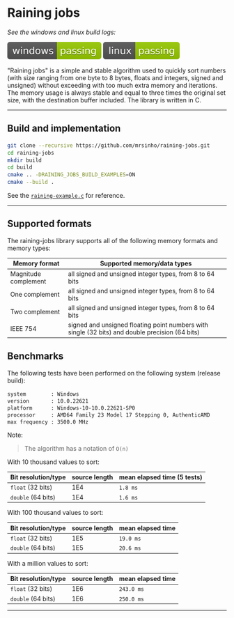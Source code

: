 # Raining jobs

_See the windows and linux build logs:_

[![](.shci/windows/exit_code.svg)](.shci/windows/log.md)
[![](.shci/linux/exit_code.svg)](.shci/linux/log.md)

"Raining jobs" is a simple and stable algorithm used to quickly sort numbers (with size ranging from one byte to 8 bytes, floats and integers, signed and unsigned) without exceeding with too much extra memory and iterations. The memory usage is always stable and equal to three times the original set size, with the destination buffer included. The library is written in C.

---

## Build and implementation

```bash
git clone --recursive https://github.com/mrsinho/raining-jobs.git
cd raining-jobs
mkdir build
cd build
cmake .. -DRAINING_JOBS_BUILD_EXAMPLES=ON
cmake --build .
```

See the [`raining-example.c`](./examples/src/raining-example.c) for reference.

---

## Supported formats

The raining-jobs library supports all of the following memory formats and memory types: 

|Memory format         | Supported memory/data types                                                                     | 
|----------------------|-------------------------------------------------------------------------------------------------|
|Magnitude complement  | all signed and unsigned integer types, from 8 to 64 bits                                        |
|One complement        | all signed and unsigned integer types, from 8 to 64 bits                                        |
|Two complement        | all signed and unsigned integer types, from 8 to 64 bits                                        |
|IEEE 754              | signed and unsigned floating point numbers with single (32 bits) and double precision (64 bits) |

## Benchmarks

The following tests have been performed on the following system (release build):
```
system        : Windows
version       : 10.0.22621
platform      : Windows-10-10.0.22621-SP0
processor     : AMD64 Family 23 Model 17 Stepping 0, AuthenticAMD
max frequency : 3500.0 MHz
```

Note:
> The algorithm has a notation of `O(n)`

With 10 thousand values to sort:

|Bit resolution/type | source length        | mean elapsed time (5 tests) |
|--------------------|----------------------|-----------------------------|
|`float` (32 bits)   | 1E4                  | `1.8 ms`                    |
|`double` (64 bits)  | 1E4                  | `1.6 ms`                    |

With 100 thousand values to sort:

|Bit resolution/type | source length        | mean elapsed time |
|--------------------|----------------------|-------------------|
|`float` (32 bits)   | 1E5                  | `19.0 ms`         |
|`double` (64 bits)  | 1E5                  | `20.6 ms`         |

With a million values to sort:

|Bit resolution/type | source length        | mean elapsed time |
|--------------------|----------------------|-------------------|
|`float` (32 bits)   | 1E6                  | `243.0 ms`        |
|`double` (64 bits)  | 1E6                  | `250.0 ms`        |


---
